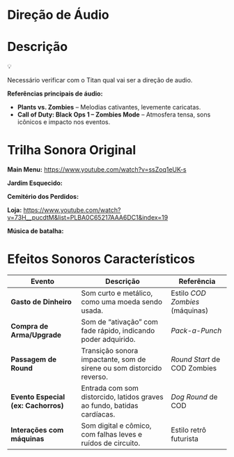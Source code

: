 # Direção de Áudio

# Descrição

<aside>
💡

Necessário verificar com o Titan qual vai ser a direção de audio.

</aside>

**Referências principais de áudio:**

- **Plants vs. Zombies** – Melodias cativantes, levemente caricatas.
- **Call of Duty: Black Ops 1 – Zombies Mode** – Atmosfera tensa, sons icônicos e impacto nos eventos.

# Trilha Sonora Original

**Main Menu:** https://www.youtube.com/watch?v=ssZoq1eUK-s

**Jardim Esquecido:** 

**Cemitério dos Perdidos:** 

**Loja:** https://www.youtube.com/watch?v=73H__pucdtM&list=PLBA0C65217AAA6DC1&index=19

**Música de batalha:**

# Efeitos Sonoros Característicos

| Evento | Descrição | Referência |
| --- | --- | --- |
| **Gasto de Dinheiro** | Som curto e metálico, como uma moeda sendo usada. | Estilo *COD Zombies* (máquinas) |
| **Compra de Arma/Upgrade** | Som de “ativação” com fade rápido, indicando poder adquirido. | *Pack-a-Punch* |
| **Passagem de Round** | Transição sonora impactante, som de sirene ou som distorcido reverso. | *Round Start* de COD Zombies |
| **Evento Especial (ex: Cachorros)** | Entrada com som distorcido, latidos graves ao fundo, batidas cardíacas. | *Dog Round* de COD |
| **Interações com máquinas** | Som digital e cômico, com falhas leves e ruídos de circuito. | Estilo retrô futurista |